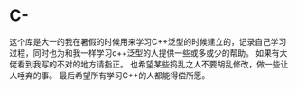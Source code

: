 # C-
这个库是大一的我在暑假的时候用来学习C++泛型的时候建立的，记录自己学习过程，同时也为和我一样学习c++泛型的人提供一些或多或少的帮助。
如果有大佬看到我写的不对的地方请指正。
也希望某些捣乱之人不要胡乱修改，做一些让人唾弃的事。
最后希望所有学习C++的人都能得偿所愿。
